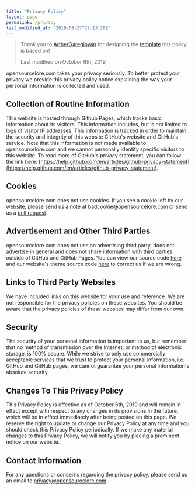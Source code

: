 ```yaml
---
title: "Privacy Policy"
layout: page
permalink: /privacy
last_modified_at: "2019-08-27T22:13:20Z"
---
```


> Thank you to [ArtherGareginyan](https://github.com/ArthurGareginyan) for designing the [template](https://github.com/ArthurGareginyan/privacy-policy-template) this policy is based on!
>
> Last modified on October 6th, 2019

opensourcelore.com takes your privacy seriously. To better protect your privacy we provide this privacy policy notice explaining the way your personal information is collected and used.


## Collection of Routine Information

This website is hosted through Github Pages, which tracks basic information about its visitors. This information includes, but is not limited to logs of visitor IP addresses. This information is tracked in order to maintain the security and integrity of this website GitHub's website and GitHub's service. Note that this information is not made available to opensourcelore.com and we cannot personally identify specific visitors to this website. To read more of GitHub's privacy statement, you can follow the link here: [https://help.github.com/en/articles/github-privacy-statement](https://help.github.com/en/articles/github-privacy-statement).

## Cookies

opensourcelore.com does not use cookies. If you see a cookie left by our website, please send us a note at [badcookie@opensourcelore.com](badcookie@opensourcelore.com) or send us a [pull request](https://github.com/openSourceLore/opensourcelore.com/pulls).

## Advertisement and Other Third Parties

opensourcelore.com does not use an advertising third party, does not advertise in general and does not share information with third parties outside of GitHub and GitHub Pages. You can view our source code [here](https://github.com/openSourceLore/opensourcelore.com) and our website's theme source code [here](https://github.com/mmistakes/so-simple-theme/) to correct us if we are wrong.  

## Links to Third Party Websites

We have included links on this website for your use and reference. We are not responsible for the privacy policies on these websites. You should be aware that the privacy policies of these websites may differ from our own.


## Security

The security of your personal information is important to us, but remember that no method of transmission over the Internet, or method of electronic storage, is 100% secure. While we strive to only use commercially acceptable services that we trust to protect your personal information, i.e. GitHub and GitHub pages, we cannot guarantee your personal information's absolute security.


## Changes To This Privacy Policy

This Privacy Policy is effective as of October 6th, 2019 and will remain in effect except with respect to any changes in its provisions in the future, which will be in effect immediately after being posted on this page. We reserve the right to update or change our Privacy Policy at any time and you should check this Privacy Policy periodically. If we make any material changes to this Privacy Policy, we will notify you by placing a prominent notice on our website.


## Contact Information

For any questions or concerns regarding the privacy policy, please send us an email to [privacy@opensourcelore.com](mailto:privacy@opensourcelore.com).



